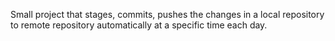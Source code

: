 Small project that stages, commits, pushes the changes in a local repository to remote repository automatically at a specific time each day.
